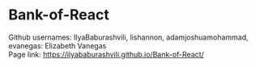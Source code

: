 # Bank-of-React

Github usernames: IlyaBaburashvili, lishannon, adamjoshuamohammad, evanegas: Elizabeth Vanegas <br>
Page link: https://ilyababurashvili.github.io/Bank-of-React/

